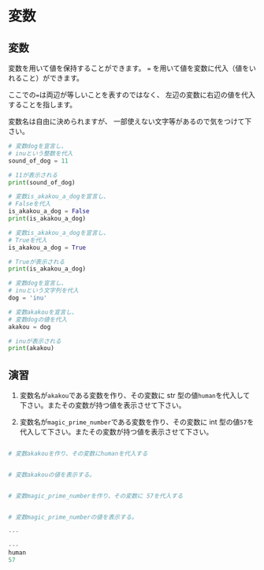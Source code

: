 # 変数

## 変数

変数を用いて値を保持することができます。
`=` を用いて値を変数に代入（値をいれること）ができます。

ここでの`=`は両辺が等しいことを表すのではなく、
左辺の変数に右辺の値を代入することを指します。

変数名は自由に決められますが、
一部使えない文字等があるので気をつけて下さい。

```py
# 変数dogを宣言し、
# inuという整数を代入
sound_of_dog = 11

# 11が表示される
print(sound_of_dog)

# 変数is_akakou_a_dogを宣言し、
# Falseを代入
is_akakou_a_dog = False
print(is_akakou_a_dog)

# 変数is_akakou_a_dogを宣言し、
# Trueを代入
is_akakou_a_dog = True

# Trueが表示される
print(is_akakou_a_dog)

# 変数dogを宣言し、
# inuという文字列を代入
dog = 'inu'

# 変数akakouを宣言し、
# 変数dogの値を代入
akakou = dog

# inuが表示される
print(akakou)
```

## 演習

1. 変数名が`akakou`である変数を作り、その変数に str 型の値`human`を代入して下さい。またその変数が持つ値を表示させて下さい。

2. 変数名が`magic_prime_number`である変数を作り、その変数に int 型の値`57`を代入して下さい。またその変数が持つ値を表示させて下さい。

```py

# 変数akakouを作り、その変数にhumanを代入する


# 変数akakouの値を表示する。


# 変数magic_prime_numberを作り、その変数に 57を代入する


# 変数magic_prime_numberの値を表示する。

---

---
human
57
```

